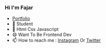 ### Hi I'm Fajar
- [Portfolio](https://fajarr-m.github.io)
- 🔭 Student
- 🌱 Html Css Javascript
- 😄 Want To Be Frontend Dev
- 📫 How to reach me : [Instagram](https://www.instagram.com/fmhabil._/) Or [Twitter](https://twitter.com/mlkywayy_)
